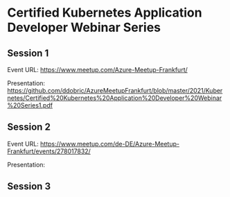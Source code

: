 # Certified Kubernetes Application Developer Webinar Series

## Session 1
Event URL: https://www.meetup.com/Azure-Meetup-Frankfurt/

Presentation: https://github.com/ddobric/AzureMeetupFrankfurt/blob/master/2021/Kubernetes/Certified%20Kubernetes%20Application%20Developer%20Webinar%20Series1.pdf

## Session 2
Event URL: https://www.meetup.com/de-DE/Azure-Meetup-Frankfurt/events/278017832/

Presentation: 

## Session 3
